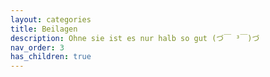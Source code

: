 ```yaml
---
layout: categories
title: Beilagen
description: Ohne sie ist es nur halb so gut (づ￣ ³￣)づ
nav_order: 3
has_children: true
---
```

